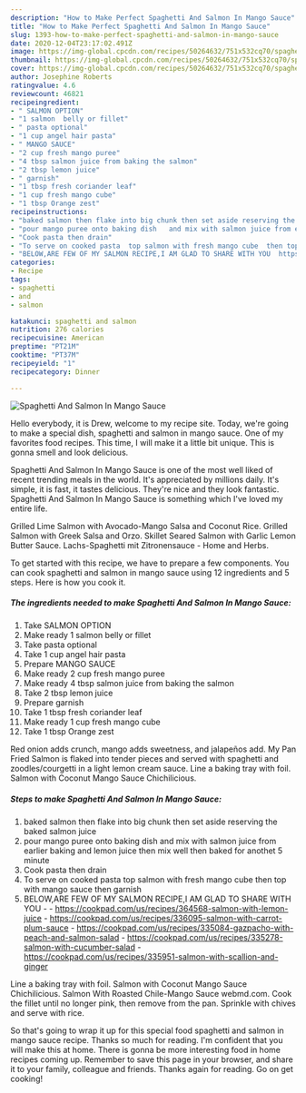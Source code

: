 ```yaml
---
description: "How to Make Perfect Spaghetti And Salmon In Mango Sauce"
title: "How to Make Perfect Spaghetti And Salmon In Mango Sauce"
slug: 1393-how-to-make-perfect-spaghetti-and-salmon-in-mango-sauce
date: 2020-12-04T23:17:02.491Z
image: https://img-global.cpcdn.com/recipes/50264632/751x532cq70/spaghetti-and-salmon-in-mango-sauce-recipe-main-photo.jpg
thumbnail: https://img-global.cpcdn.com/recipes/50264632/751x532cq70/spaghetti-and-salmon-in-mango-sauce-recipe-main-photo.jpg
cover: https://img-global.cpcdn.com/recipes/50264632/751x532cq70/spaghetti-and-salmon-in-mango-sauce-recipe-main-photo.jpg
author: Josephine Roberts
ratingvalue: 4.6
reviewcount: 46821
recipeingredient:
- " SALMON OPTION"
- "1 salmon  belly or fillet"
- " pasta optional"
- "1 cup angel hair pasta"
- " MANGO SAUCE"
- "2 cup fresh mango puree"
- "4 tbsp salmon juice from baking the salmon"
- "2 tbsp lemon juice"
- " garnish"
- "1 tbsp fresh coriander leaf"
- "1 cup fresh mango cube"
- "1 tbsp Orange zest"
recipeinstructions:
- "baked salmon then flake into big chunk then set aside reserving the baked salmon juice"
- "pour mango puree onto baking dish   and mix with salmon juice from earlier baking and lemon juice then  mix well then baked for anothet 5 minute"
- "Cook pasta then drain"
- "To serve on cooked pasta  top salmon with fresh mango cube  then top with mango sauce then garnish"
- "BELOW,ARE FEW OF MY SALMON RECIPE,I AM GLAD TO SHARE WITH YOU  https://cookpad.com/us/recipes/364568-salmon-with-lemon-juice https://cookpad.com/us/recipes/336095-salmon-with-carrot-plum-sauce https://cookpad.com/us/recipes/335084-gazpacho-with-peach-and-salmon-salad https://cookpad.com/us/recipes/335278-salmon-with-cucumber-salad https://cookpad.com/us/recipes/335951-salmon-with-scallion-and-ginger"
categories:
- Recipe
tags:
- spaghetti
- and
- salmon

katakunci: spaghetti and salmon 
nutrition: 276 calories
recipecuisine: American
preptime: "PT21M"
cooktime: "PT37M"
recipeyield: "1"
recipecategory: Dinner

---
```



![Spaghetti And Salmon In Mango Sauce](https://img-global.cpcdn.com/recipes/50264632/751x532cq70/spaghetti-and-salmon-in-mango-sauce-recipe-main-photo.jpg)

Hello everybody, it is Drew, welcome to my recipe site. Today, we're going to make a special dish, spaghetti and salmon in mango sauce. One of my favorites food recipes. This time, I will make it a little bit unique. This is gonna smell and look delicious.

Spaghetti And Salmon In Mango Sauce is one of the most well liked of recent trending meals in the world. It's appreciated by millions daily. It's simple, it is fast, it tastes delicious. They're nice and they look fantastic. Spaghetti And Salmon In Mango Sauce is something which I've loved my entire life.

Grilled Lime Salmon with Avocado-Mango Salsa and Coconut Rice. Grilled Salmon with Greek Salsa and Orzo. Skillet Seared Salmon with Garlic Lemon Butter Sauce. Lachs-Spaghetti mit Zitronensauce - Home and Herbs.


To get started with this recipe, we have to prepare a few components. You can cook spaghetti and salmon in mango sauce using 12 ingredients and 5 steps. Here is how you cook it.

<!--inarticleads1-->

##### The ingredients needed to make Spaghetti And Salmon In Mango Sauce:

1. Take  SALMON OPTION
1. Make ready 1 salmon  belly or fillet
1. Take  pasta optional
1. Take 1 cup angel hair pasta
1. Prepare  MANGO SAUCE
1. Make ready 2 cup fresh mango puree
1. Make ready 4 tbsp salmon juice from baking the salmon
1. Take 2 tbsp lemon juice
1. Prepare  garnish
1. Take 1 tbsp fresh coriander leaf
1. Make ready 1 cup fresh mango cube
1. Take 1 tbsp Orange zest


Red onion adds crunch, mango adds sweetness, and jalapeños add. My Pan Fried Salmon is flaked into tender pieces and served with spaghetti and zoodles/courgetti in a light lemon cream sauce. Line a baking tray with foil. Salmon with Coconut Mango Sauce Chichilicious. 

<!--inarticleads2-->

##### Steps to make Spaghetti And Salmon In Mango Sauce:

1. baked salmon then flake into big chunk then set aside reserving the baked salmon juice
1. pour mango puree onto baking dish   and mix with salmon juice from earlier baking and lemon juice then  mix well then baked for anothet 5 minute
1. Cook pasta then drain
1. To serve on cooked pasta  top salmon with fresh mango cube  then top with mango sauce then garnish
1. BELOW,ARE FEW OF MY SALMON RECIPE,I AM GLAD TO SHARE WITH YOU -  - https://cookpad.com/us/recipes/364568-salmon-with-lemon-juice - https://cookpad.com/us/recipes/336095-salmon-with-carrot-plum-sauce - https://cookpad.com/us/recipes/335084-gazpacho-with-peach-and-salmon-salad - https://cookpad.com/us/recipes/335278-salmon-with-cucumber-salad - https://cookpad.com/us/recipes/335951-salmon-with-scallion-and-ginger


Line a baking tray with foil. Salmon with Coconut Mango Sauce Chichilicious. Salmon With Roasted Chile-Mango Sauce webmd.com. Cook the fillet until no longer pink, then remove from the pan. Sprinkle with chives and serve with rice. 

So that's going to wrap it up for this special food spaghetti and salmon in mango sauce recipe. Thanks so much for reading. I'm confident that you will make this at home. There is gonna be more interesting food in home recipes coming up. Remember to save this page in your browser, and share it to your family, colleague and friends. Thanks again for reading. Go on get cooking!
